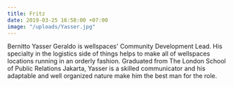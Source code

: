 ```yaml
---
title: Fritz
date: 2019-03-25 16:58:00 +07:00
image: "/uploads/Yasser.jpg"
---
```


Bernitto Yasser Geraldo is wellspaces' Community Development Lead. His specialty in the logistics side of things helps to make all of wellspaces locations running in an orderly fashion. Graduated from The London School of Public Relations Jakarta, Yasser is a skilled communicator and his adaptable and well organized nature make him the best man for the role.